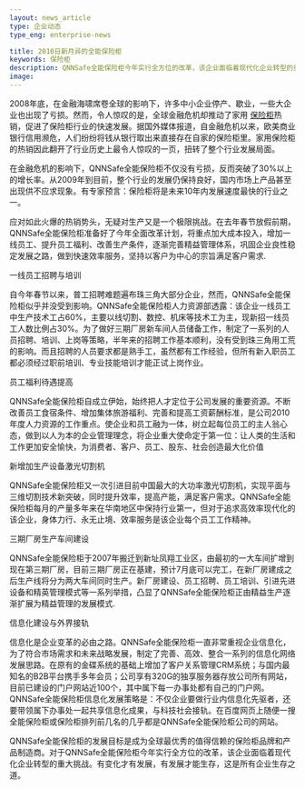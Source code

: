 ```yaml
---
layout: news_article
type: 企业动态
type_eng: enterprise-news

title: 2010日新月异的全能保险柜
keywords: 保险柜
description: QNNSafe全能保险柜今年实行全方位的改革，该企业面临着现代化企业转型的重大挑战。有变化才有发展，有发展才能生存，这是所有企业生存之道。
image: 
---
```

2008年底，在金融海啸席卷全球的影响下，许多中小企业停产、歇业，一些大企业也出现了亏损。然而，令人惊叹的是，全球金融危机却推动了家用 [保险柜](http://www.qnn.com.cn/)热销，促进了保险柜行业的快速发展。据国外媒体报道，自金融危机以来，欧美商业银行信用濒危，人们纷纷将钱从银行取出来直接存在自家的保险柜里。家用保险柜的热销因此翻开了行业历史上最令人惊叹的一页，扭转了整个行业发展局面。

在金融危机的影响下，QNNSafe全能保险柜不仅没有亏损，反而突破了30%以上的增长率。从2009年到目前，整个行业的发展仍保持良好，国内市场上产品甚至出现供不应求现象。有专家预言：保险柜将是未来10年内发展速度最快的行业之一。

应对如此火爆的热销势头，无疑对生产又是一个极限挑战。在去年春节放假前期，QNNSafe全能保险柜准备好了今年全面改革计划，将重点加大成本投入，增加一线员工、提升员工福利、改善生产条件，逐渐完善精益管理体系，巩固企业良性稳定发展之路，做到快速效率服务，坚持以客户为中心的宗旨满足客户需求.

一线员工招聘与培训

自今年春节以来，普工招聘难题遍布珠三角大部分企业，然而，QNNSafe全能保险柜似乎并没受到影响。QNNSafe全能保险柜人力资源部透露：该企业一线员工中生产技术工占60%，主要以线切割、数控、机床等技术工为主，现新招一线员工人数比例占30%。为了做好三期厂房新车间人员储备工作，制定了一系列的人员招聘、培训、上岗等策略，半年来的招聘工作基本顺利，没有受到珠三角用工荒的影响。而且招聘的人员要求都是熟手工，虽然都有工作经验，但所有新入职员工都必须经过职前培训、专业技能培训才能正试上岗作业。

员工福利待遇提高

QNNSafe全能保险柜自成立伊始，始终把人才定位于公司发展的重要资源。不断改善员工食宿条件、增加集体旅游福利、完善和提高工资薪酬标准，是公司2010年度人力资源的工作重点。使企业和员工融为一体，树立起每位员工的主人翁心态，做到以人为本的企业管理理念，将企业重大使命定于第一位：让人类的生活和工作更加安全愉快，为消费者、客户、员工、股东、社会创造最大化价值

新增加生产设备激光切割机

QNNSafe全能保险柜又一次引进目前中国最大的大功率激光切割机，实现平面与三维切割技术新突破，同时提升效率，提高产能，满足客户需求。QNNSafe全能保险柜每月的产量多年来在华南地区中保持行业第一，但对于追求高效率现代化的该企业，身体力行、永无止境、效率服务是该企业每个员工工作精神。

三期厂房生产车间建设

QNNSafe全能保险柜于2007年搬迁到新址凤翔工业区，由最初的一大车间扩增到现在第三期厂房，目前三期厂房正在基建，预计7月底可以完工，在新厂房建成之后生产线将分为两大车间同时生产。新厂房建设、员工招聘、员工培训、引进先进设备和精英管理模式等一系列举措，凸显了QNNSafe全能保险柜正由精益生产逐渐扩展为精益管理的发展模式.

信息化建设与外界接轨

信息化是企业变革的必由之路。QNNSafe全能保险柜一直非常重视企业信息化，为了符合市场需求和未来战略发展，制定了完善、高效、整合一系列的信息化网络发展思路。在原有的金碟系统的基础上增加了客户关系管理CRM系统；与国内最知名的B2B平台携手多年会员；公司享有320G的独享服务器存放公司所有网站，目前已建设的门户网站近100个，其中属下每一办事处都有自己的门户网。QNNSafe全能保险柜信息化发展策略是：不仅企业要做行业内信息化先驱者，还要带领属下办事处一起共享信息化成果，与科技社会接轨。在百度网页上随便一搜全能保险柜或保险柜排列前几名的几乎都是QNNSafe全能保险柜公司的网站。

QNNSafe全能保险柜的发展目标是成为全球最优秀的值得信赖的保险柜品牌和产品制造商。对于QNNSafe全能保险柜今年实行全方位的改革，该企业面临着现代化企业转型的重大挑战。有变化才有发展，有发展才能生存，这是所有企业生存之道。

